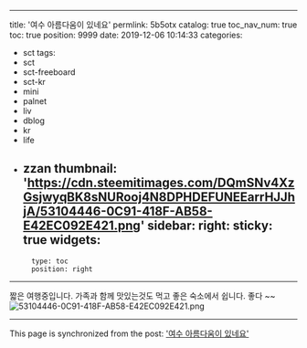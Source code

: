 
---
title: '여수 아름다움이 있네요'
permlink: 5b5otx
catalog: true
toc_nav_num: true
toc: true
position: 9999
date: 2019-12-06 10:14:33
categories:
- sct
tags:
- sct
- sct-freeboard
- sct-kr
- mini
- palnet
- liv
- dblog
- kr
- life
- zzan
thumbnail: 'https://cdn.steemitimages.com/DQmSNv4XzGsjwyqBK8sNURooj4N8DPHDEFUNEEarrHJJhjA/53104446-0C91-418F-AB58-E42EC092E421.png'
sidebar:
    right:
        sticky: true
widgets:
    -
        type: toc
        position: right
---


짧은 여행중입니다. 
가족과 함께
맛있는것도 먹고 
좋은 숙소에서 쉽니다. 
좋다 ~~
![53104446-0C91-418F-AB58-E42EC092E421.png](https://cdn.steemitimages.com/DQmSNv4XzGsjwyqBK8sNURooj4N8DPHDEFUNEEarrHJJhjA/53104446-0C91-418F-AB58-E42EC092E421.png)

- - -

This page is synchronized from the post: ['여수 아름다움이 있네요'](https://steemit.com/@kingbit/5b5otx)
